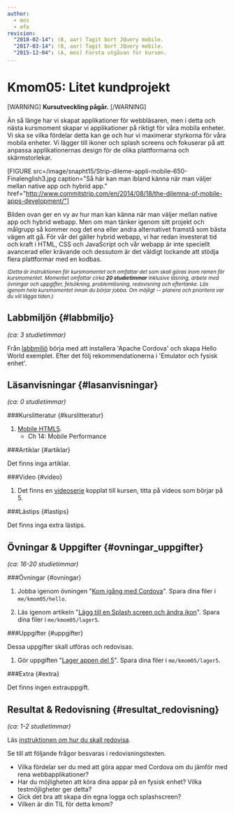 ```yaml
---
author:
  - mos
  - efo
revision:
  "2018-02-14": (B, aar) Tagit bort JQuery mobile.
  "2017-03-14": (B, aar) Tagit bort JQuery mobile.
  "2015-12-04": (A, mos) Första utgåvan för kursen.
...
```

Kmom05: Litet kundprojekt
==================================

[WARNING]
**Kursutveckling pågår.**
[/WARNING]

Än så länge har vi skapat applikationer för webbläsaren, men i detta och nästa kursmoment skapar vi applikationer på riktigt för våra mobila enheter. Vi ska se vilka fördelar detta kan ge och hur vi maximerar styrkorna för våra mobila enheter. Vi lägger till ikoner och splash screens och fokuserar på att anpassa applikationernas design för de olika plattformarna och skärmstorlekar.



<!--more-->



[FIGURE src=/image/snapht15/Strip-dileme-appli-mobile-650-Finalenglish3.jpg caption="Så här kan man ibland känna när man väljer mellan native app och hybrid app." href="http://www.commitstrip.com/en/2014/08/18/the-dilemna-of-mobile-apps-development/"]

Bilden ovan ger en vy av hur man kan känna när man väljer mellan native app och hybrid webapp. Men om man tänker igenom sitt projekt och målgrupp så kommer nog det ena eller andra alternativet framstå som bästa vägen att gå. För vår del gäller hybrid webapp, vi har redan investerat tid och kraft i HTML, CSS och JavaScript och vår webapp är inte speciellt avancerad eller krävande och dessutom är det väldigt lockande att stödja flera plattformar med en kodbas.



<small><i>(Detta är instruktionen för kursmomentet och omfattar det som skall göras inom ramen för kursmomentet. Momentet omfattar cirka **20 studietimmar** inklusive läsning, arbete med övningar och uppgifter, felsökning, problemlösning, redovisning och eftertanke. Läs igenom hela kursmomentet innan du börjar jobba. Om möjligt -- planera och prioritera var du vill lägga tiden.)</i></small>



Labbmiljön  {#labbmiljo}
---------------------------------

*(ca: 3 studietimmar)*

Från [labbmiljö](./../labbmiljo) börja med att installera 'Apache Cordova' och skapa Hello World exemplet. Efter det följ rekommendationerna i 'Emulator och fysisk enhet'.



Läsanvisningar  {#lasanvisningar}
---------------------------------

*(ca: 0 studietimmar)*


###Kurslitteratur  {#kurslitteratur}

1. [Mobile HTML5](kunskap/boken-mobile-html5).
    * Ch 14: Mobile Performance



###Artiklar {#artiklar}

Det finns inga artiklar.



###Video  {#video}

1. Det finns en [videoserie](https://www.youtube.com/playlist?list=PLKtP9l5q3ce-1cVPTFJ_Zw9b7N2Y4_ANI) kopplat till kursen, titta på videos som börjar på 5.



###Lästips {#lastips}

Det finns inga extra lästips.



Övningar & Uppgifter  {#ovningar_uppgifter}
-------------------------------------------

*(ca: 16-20 studietimmar)*



###Övningar {#ovningar}



1. Jobba igenom övningen "[Kom igång med Cordova](kunskap/kom-igang-med-cordova)". Spara dina filer i `me/kmom05/hello`.

1. Läs igenom artikeln "[Lägg till en Splash screen och ändra ikon](kunskap/splash-screen-och-ikon)".  Spara dina filer i `me/kmom05/lager5`.

<!-- 1. Gör uppgiften "[Läsa en lokal fil med Cordova](kunskap/lasa-lokal-fil-med-cordova)". -->



###Uppgifter {#uppgifter}

Dessa uppgifter skall utföras och redovisas.



1. Gör uppgiften "[Lager appen del 5](uppgift/lager-appen-del-5)". Spara dina filer i `me/kmom05/lager5`.



###Extra {#extra}

Det finns ingen extrauppgift.



Resultat & Redovisning  {#resultat_redovisning}
-----------------------------------------------

*(ca: 1-2 studietimmar)*

Läs [instruktionen om hur du skall redovisa](./../redovisa).

Se till att följande frågor besvaras i redovisningstexten.

* Vilka fördelar ser du med att göra appar med Cordova om du jämför med rena webbapplikationer?
* Har du möjligheten att köra dina appar på en fysisk enhet? Vilka testmöjligheter ger detta?
* Gick det bra att skapa din egna logga och splashscreen?
* Vilken är din TIL för detta kmom?
